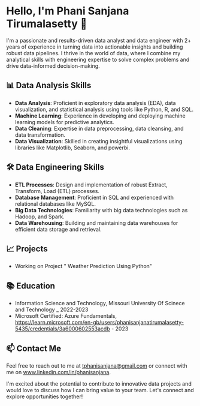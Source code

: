 # Hello, I'm Phani Sanjana Tirumalasetty 👋

I'm a passionate and results-driven data analyst and data engineer with 2+ years of experience in turning data into actionable insights and building robust data pipelines. I thrive in the world of data, where I combine my analytical skills with engineering expertise to solve complex problems and drive data-informed decision-making.

## 📊 Data Analysis Skills

- **Data Analysis**: Proficient in exploratory data analysis (EDA), data visualization, and statistical analysis using tools like Python, R, and SQL.
- **Machine Learning**: Experience in developing and deploying machine learning models for predictive analytics.
- **Data Cleaning**: Expertise in data preprocessing, data cleansing, and data transformation.
- **Data Visualization**: Skilled in creating insightful visualizations using libraries like Matplotlib, Seaborn, and powerbi.

## 🛠️ Data Engineering Skills

- **ETL Processes**: Design and implementation of robust Extract, Transform, Load (ETL) processes.
- **Database Management**: Proficient in SQL and experienced with relational databases like MySQL.
- **Big Data Technologies**: Familiarity with big data technologies such as Hadoop, and Spark.
- **Data Warehousing**: Building and maintaining data warehouses for efficient data storage and retrieval.


## 📈 Projects
- Working on Project " Weather Prediction Using Python" 

## 📚 Education

- Information Science and Technology, Missouri University Of Scinece and Technology _ 2022-2023
- Microsoft Certified: Azure Fundamentals, https://learn.microsoft.com/en-gb/users/phanisanjanatirumalasetty-5435/credentials/3a6000602553acdb - 2023

## 📫 Contact Me

Feel free to reach out to me at tphanisanjana@gmail.com or connect with me on www.linkedin.com/in/phanisanjana.

I'm excited about the potential to contribute to innovative data projects and would love to discuss how I can bring value to your team. Let's connect and explore opportunities together!


